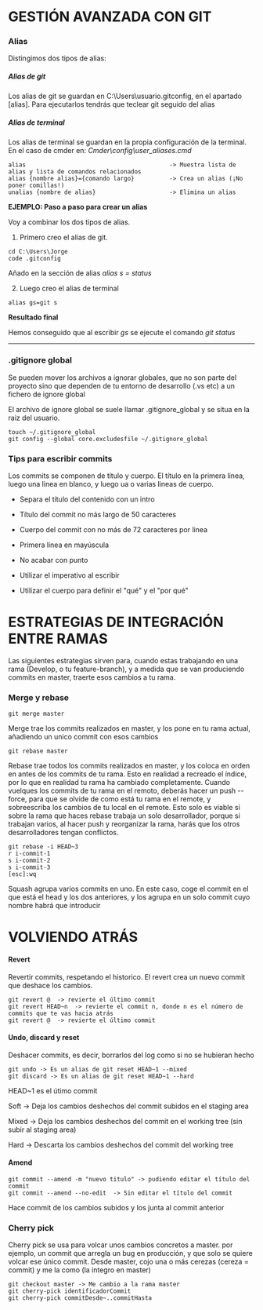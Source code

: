 # GESTIÓN AVANZADA CON GIT

### Alias

Distingimos dos tipos de alias:

##### Alias de git

Los alias de git se guardan en C:\Users\usuario\.gitconfig, en el apartado [alias].
Para ejecutarlos tendrás que teclear git seguido del alias

##### Alias de terminal

Los alias de terminal se guardan en la propia configuración de la terminal. En el caso de cmder en: *Cmder\config\user_aliases.cmd*

````
alias                                         -> Muestra lista de alias y lista de comandos relacionados
alias {nombre alias}={comando largo}          -> Crea un alias (¡No poner comillas!)
unalias {nombre de alias}                     -> Elimina un alias
````

**EJEMPLO: Paso a paso para crear un alias**

Voy a combinar los dos tipos de alias.

1. Primero creo el alias de git.

````
cd C:\Users\Jorge
code .gitconfig
````

Añado en la sección de alias *alias s = status*

2. Luego creo el alias de terminal

````
alias gs=git s
````

**Resultado final**

Hemos conseguido que al escribir *gs* se ejecute el comando *git status*

---

### .gitignore global

Se pueden mover los archivos a ignorar globales, que no son parte del proyecto sino que dependen de tu entorno de desarrollo (.vs etc) a un fichero de ignore global

El archivo de ignore global se suele llamar .gitignore_global y se situa en la raiz del usuario.

````
touch ~/.gitignore_global
git config --global core.excludesfile ~/.gitignore_global
````


### Tips para escribir commits

Los commits se componen de título y cuerpo. El título en la primera linea, luego una linea en blanco, y luego ua o varias lineas de cuerpo.

- Separa el título del contenido con un intro

- Título del commit no más largo de 50 caracteres

- Cuerpo del commit con no más de 72 caracteres por linea

- Primera linea en mayúscula

- No acabar con punto

- Utilizar el imperativo al escribir

- Utilizar el cuerpo para definir el "qué" y el "por qué"


# ESTRATEGIAS DE INTEGRACIÓN ENTRE RAMAS

Las siguientes estrategias sirven para, cuando estas trabajando en una rama (Develop, o tu feature-branch), y a medida que se van produciendo commits en master, traerte esos cambios a tu rama.

### Merge y rebase

````
git merge master
````
Merge trae los commits realizados en master, y los pone en tu rama actual, añadiendo un unico commit con esos cambios

````
git rebase master
````

Rebase trae todos los commits realizados en master, y los coloca en orden en antes de los commits de tu rama. Esto en realidad a recreado el índice, por lo que en realidad tu rama ha cambiado completamente. Cuando vuelques los commits de tu rama en el remoto, deberás hacer un push --force, para que se olvide de como está tu rama en el remote, y sobreescriba los cambios de tu local en el remote. Esto solo es viable si sobre la rama que haces rebase trabaja un solo desarrollador, porque si trabajan varios, al hacer push y reorganizar la rama, harás que los otros desarrolladores tengan conflictos.

````
git rebase -i HEAD~3
r i-commit-1
s i-commit-2
s i-commit-3
[esc]:wq
````

Squash agrupa varios commits en uno. En este caso, coge el commit en el que está el head y los dos anteriores, y los agrupa en un solo commit cuyo nombre habrá que introducir


# VOLVIENDO ATRÁS

#### Revert 

Revertir commits, respetando el historico. El revert crea un nuevo commit que deshace los cambios.

````
git revert @  -> revierte el último commit
git revert HEAD~n  -> revierte el commit n, donde n es el número de commits que te vas hacia atrás
git revert @  -> revierte el último commit

````

#### Undo, discard y reset

Deshacer commits, es decir, borrarlos del log como si no se hubieran hecho

````
git undo -> Es un alias de git reset HEAD~1 --mixed
git discard -> Es un alias de git reset HEAD~1 --hard
````
HEAD~1 es el útimo commit

Soft -> Deja los cambios deshechos del commit subidos en el staging area

Mixed -> Deja los cambios deshechos del commit en el working tree (sin subir al staging area)

Hard -> Descarta los cambios deshechos del commit del working tree


#### Amend
````
git commit --amend -m "nuevo titulo" -> pudiendo editar el título del commit    
git commit --amend --no-edit  -> Sin editar el título del commit
````

Hace commit de los cambios subidos y los junta al commit anterior

### Cherry pick

Cherry pick se usa para volcar unos cambios concretos a master. por ejemplo, un commit que arregla un bug en producción, y que solo se quiere volcar ese único commit.
Desde master, cojo una o más cerezas (cereza = commit) y me la como (la integro en master)

````
git checkout master -> Me cambio a la rama master
git cherry-pick identificadorCommit
git cherry-pick commitDesde~..commitHasta
````
